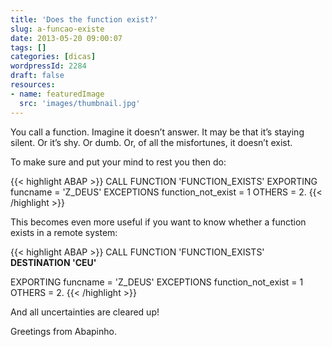 ```yaml
---
title: 'Does the function exist?'
slug: a-funcao-existe
date: 2013-05-20 09:00:07
tags: []
categories: [dicas]
wordpressId: 2284
draft: false
resources:
- name: featuredImage
  src: 'images/thumbnail.jpg'
---
```

You call a function.
Imagine it doesn’t answer.
It may be that it’s staying silent.
Or it’s shy.
Or dumb.
Or, of all the misfortunes, it doesn’t exist.

To make sure and put your mind to rest you then do:

<!--more-->


{{< highlight ABAP >}}
CALL FUNCTION 'FUNCTION_EXISTS'
  EXPORTING
    funcname           = 'Z_DEUS'
  EXCEPTIONS
    function_not_exist = 1
    OTHERS             = 2.
{{< /highlight >}}

This becomes even more useful if you want to know whether a function exists in a remote system:


{{< highlight ABAP >}}
CALL FUNCTION 'FUNCTION_EXISTS'
  <b>DESTINATION 'CEU'</b>

  EXPORTING
    funcname           = 'Z_DEUS'
  EXCEPTIONS
    function_not_exist = 1
    OTHERS             = 2.
{{< /highlight >}}

And all uncertainties are cleared up!

Greetings from Abapinho.
